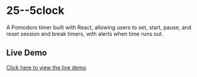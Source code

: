 # 25--5clock
A Pomodoro timer built with React, allowing users to set, start, pause, and reset session and break timers, with alerts when time runs out.

## Live Demo
[Click here to view the live demo](https://ngila706.github.io/25--5clock/)

